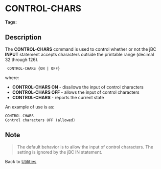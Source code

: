 # CONTROL-CHARS

<PageHeader />

**Tags:**
<badge text='control charaters' vertical='middle' />
<badge text='input' vertical='middle' />

## Description

The **CONTROL-CHARS** command is used to control whether or not the jBC **INPUT** statement accepts characters outside the printable range (decimal 32 through 126).

```
 CONTROL-CHARS {ON | OFF}
```

where:

- **CONTROL-CHARS ON** - disallows the input of control characters
- **CONTROL-CHARS OFF** - allows the input of control characters
- **CONTROL-CHARS** - reports the current state

An example of use is as:

```
CONTROL-CHARS
Control characters OFF (allowed)
```

## Note

> The default behavior is to allow the input of control characters. The setting is ignored by the jBC IN statement.

Back to [Utilities](./../utilities)
  
<PageFooter />
